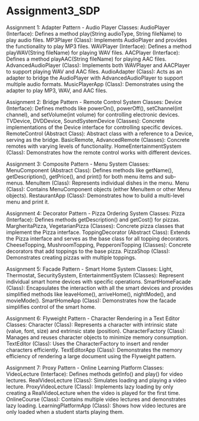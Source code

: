 # Assignment3_SDP

Assignment 1: Adapter Pattern - Audio Player
Classes:
AudioPlayer (Interface): Defines a method play(String audioType, String fileName) to play audio files.
MP3Player (Class): Implements AudioPlayer and provides the functionality to play MP3 files.
WAVPlayer (Interface): Defines a method playWAV(String fileName) for playing WAV files.
AACPlayer (Interface): Defines a method playAAC(String fileName) for playing AAC files.
AdvancedAudioPlayer (Class): Implements both WAVPlayer and AACPlayer to support playing WAV and AAC files.
AudioAdapter (Class): Acts as an adapter to bridge the AudioPlayer with AdvancedAudioPlayer to support multiple audio formats.
MusicPlayerApp (Class): Demonstrates using the adapter to play MP3, WAV, and AAC files.

Assignment 2: Bridge Pattern - Remote Control System
Classes:
Device (Interface): Defines methods like powerOn(), powerOff(), setChannel(int channel), and setVolume(int volume) for controlling electronic devices.
TVDevice, DVDDevice, SoundSystemDevice (Classes): Concrete implementations of the Device interface for controlling specific devices.
RemoteControl (Abstract Class): Abstract class with a reference to a Device, serving as the bridge.
BasicRemote, AdvancedRemote (Classes): Concrete remotes with varying levels of functionality.
HomeEntertainmentSystem (Class): Demonstrates how the remote control works with different devices.

Assignment 3: Composite Pattern - Menu System
Classes:
MenuComponent (Abstract Class): Defines methods like getName(), getDescription(), getPrice(), and print() for both menu items and sub-menus.
MenuItem (Class): Represents individual dishes in the menu.
Menu (Class): Contains MenuComponent objects (either MenuItem or other Menu objects).
RestaurantApp (Class): Demonstrates how to build a multi-level menu and print it.

Assignment 4: Decorator Pattern - Pizza Ordering System
Classes:
Pizza (Interface): Defines methods getDescription() and getCost() for pizzas.
MargheritaPizza, VegetarianPizza (Classes): Concrete pizza classes that implement the Pizza interface.
ToppingDecorator (Abstract Class): Extends the Pizza interface and serves as the base class for all topping decorators.
CheeseTopping, MushroomTopping, PepperoniTopping (Classes): Concrete decorators that add toppings to the base pizza.
PizzaShop (Class): Demonstrates creating pizzas with multiple toppings.

Assignment 5: Facade Pattern - Smart Home System
Classes:
Light, Thermostat, SecuritySystem, EntertainmentSystem (Classes): Represent individual smart home devices with specific operations.
SmartHomeFacade (Class): Encapsulates the interaction with all the smart devices and provides simplified methods like leaveHome(), arriveHome(), nightMode(), and movieMode().
SmartHomeApp (Class): Demonstrates how the facade simplifies control of the smart home.

Assignment 6: Flyweight Pattern - Character Rendering in a Text Editor
Classes:
Character (Class): Represents a character with intrinsic state (value, font, size) and extrinsic state (position).
CharacterFactory (Class): Manages and reuses character objects to minimize memory consumption.
TextEditor (Class): Uses the CharacterFactory to insert and render characters efficiently.
TextEditorApp (Class): Demonstrates the memory efficiency of rendering a large document using the Flyweight pattern.

Assignment 7: Proxy Pattern - Online Learning Platform
Classes:
VideoLecture (Interface): Defines methods getInfo() and play() for video lectures.
RealVideoLecture (Class): Simulates loading and playing a video lecture.
ProxyVideoLecture (Class): Implements lazy loading by only creating a RealVideoLecture when the video is played for the first time.
OnlineCourse (Class): Contains multiple video lectures and demonstrates lazy loading.
LearningPlatformApp (Class): Shows how video lectures are only loaded when a student starts playing them.
